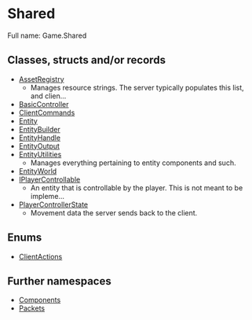 ﻿
# Shared

Full name: Game.Shared

## Classes, structs and/or records

* [AssetRegistry](AssetRegistry.md)
  * Manages resource strings. The server typically populates this list, and clien...
* [BasicController](BasicController.md)
* [ClientCommands](ClientCommands.md)
* [Entity](Entity.md)
* [EntityBuilder](EntityBuilder.md)
* [EntityHandle](EntityHandle.md)
* [EntityOutput](EntityOutput.md)
* [EntityUtilities](EntityUtilities.md)
  * Manages everything pertaining to entity components and such. 
* [EntityWorld](EntityWorld.md)
* [IPlayerControllable](IPlayerControllable.md)
  * An entity that is controllable by the player. This is not meant to be impleme...
* [PlayerControllerState](PlayerControllerState.md)
  * Movement data the server sends back to the client. 

## Enums

* [ClientActions](ClientActions.md)

## Further namespaces

* [Components](Components/index.md)
* [Packets](Packets/index.md)

